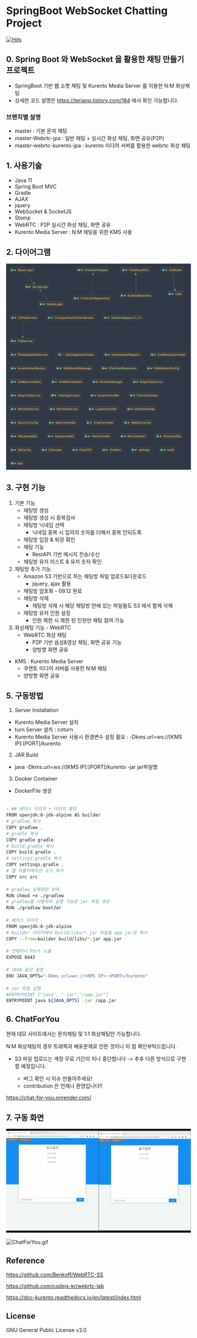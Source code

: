 # SpringBoot WebSocket Chatting Project
[![Hits](https://hits.seeyoufarm.com/api/count/incr/badge.svg?url=https%3A%2F%2Fgithub.com%2FSeJonJ%2FSpring-WebSocket-Chatting&count_bg=%233310C8&title_bg=%2316C86B&icon=&icon_color=%23E7E7E7&title=HITS&edge_flat=true)](https://hits.seeyoufarm.com)

## 0. Spring Boot 와 WebSocket 을 활용한 채팅 만들기 프로젝트
- SpringBoot 기반 웹 소켓 채팅 및 Kurento Media Server 를 이용한 N:M 화상채팅
- 상세한 코드 설명은  https://terianp.tistory.com/184 에서 확인 가능합니다.

### 브랜치별 설명
- master : 기본 문자 채팅
- master-Webrtc-jpa : 일반 채팅 + 실시간 화상 채팅, 화면 공유(P2P)
- master-webrtc-kurento-jpa : kurento 미디어 서버를 활용한 webrtc 화상 채팅

## 1. 사용기술
- Java 11
- Spring Boot MVC
- Gradle
- AJAX
- jquery
- WebSocket & SocketJS
- Stomp
- WebRTC : P2P 실시간 화상 채팅, 화면 공유
- Kurento Media Server : N:M 채팅을 위한 KMS 사용

## 2. 다이어그램
![Chat.png](info%2FChat.png)

## 3. 구현 기능
1) 기본 기능
   - 채팅방 생성
   - 채팅방 생성 시 중복검사
   - 채팅방 닉네임 선택 
     - 닉네임 중복 시 임의의 숫자를 더해서 중복 안되도록
   - 채팅방 입장 & 퇴장 확인
   - 채팅 기능
     - RestAPI 기반 메시지 전송/수신
   - 채팅방 유저 리스트 & 유저 숫자 확인
2) 채팅방 추가 기능
   - Amazon S3 기반으로 하는 채팅방 파일 업로드&다운로드 
     - jquery, ajax 활용
   - 채팅방 암호화 - 09.12 완료
   - 채팅방 삭제
     - 채팅방 삭제 시 해당 채팅방 안에 있는 파일들도 S3 에서 함께 삭제
   - 채팅방 유저 인원 설정
     - 인원 제한 시 제한 된 인원만 채팅 참여 가능
3) 화상채팅 기능 - WebRTC
   - WebRTC 화상 채팅 
     - P2P 기반 음성&영상 채팅, 화면 공유 기능
     - 양방향 화면 공유
  - KMS : Kurento Media Server
    - 쿠렌토 미디어 서버를 사용한 N:M 채팅
    - 양방향 화면 공유

## 5. 구동방법
1) Server Installation
- Kurento Media Server 설치
- turn Server 설치 : coturn
- Kurento Media Server 사용시 환경변수 설정 필요 : -Dkms.url=ws://[KMS IP]:[PORT]/kurento

2) JAR Build
- java -Dkms.url=ws://[KMS IP]:[PORT]/kurento -jar jar파일명

3) Docker Container
- DockerFile 생성
```bash

- ## 베이스 이미지 + 이미지 별칭
FROM openjdk:8-jdk-alpine AS builder
# gradlew 복사
COPY gradlew .
# gradle 복사
COPY gradle gradle
# build.gradle 복사
COPY build.gradle .
# settings.gradle 복사
COPY settings.gradle .
# 웹 어플리케이션 소스 복사
COPY src src

# gradlew 실행권한 부여
RUN chmod +x ./gradlew
# gradlew를 사용하여 실행 가능한 jar 파일 생성
RUN ./gradlew bootJar

# 베이스 이미지
FROM openjdk:8-jdk-alpine
# builder 이미지에서 build/libs/*.jar 파일을 app.jar로 복사
COPY --from=builder build/libs/*.jar app.jar

# 컨테이너 Port 노출
EXPOSE 8443

# JAVA 옵션 설정
ENV JAVA_OPTS="-Dkms.url=ws://<KMS IP>:<PORT>/kurento"

# jar 파일 실행
#ENTRYPOINT ["java", "-jar","/app.jar"]
ENTRYPOINT java ${JAVA_OPTS} -jar /app.jar
```

## 6. ChatForYou
현재 데모 사이트에서는 문자채팅 및 1:1 화상채팅만 가능합니다.

N:M 화상채팅의 경우 트래픽과 배포문제로 인한 것이니 이 점 확인부탁드립니다.

- S3 파일 업로드는 계정 무료 기간이 지나 중단합니다 -> 추후 다른 방식으로 구현 할 예정입니다.

    - 버그 확인 시 이슈 만들어주세요!
    - contribution 은 언제나 환영입니다!!

https://chat-for-you.onrender.com/


## 7. 구동 화면

![](info/chattingFileUpload.gif)

![ChatForYou.gif](info%2FChatForYou.gif)


## Reference
https://github.com/Benkoff/WebRTC-SS

https://github.com/codejs-kr/webrtc-lab

https://doc-kurento.readthedocs.io/en/latest/index.html

## License
GNU General Public License v3.0 
